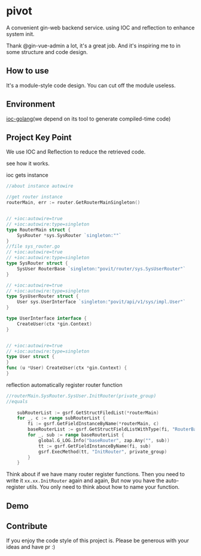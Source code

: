 # pivot
A convenient gin-web backend service.
using IOC and reflection to enhance system init.

Thank @gin-vue-admin a lot, it's a great job. And it's inspiring me to in some structure and code design.

## How to use

It's a module-style code design. You can cut off the module useless.

## Environment

[ioc-golang](https://github.com/alibaba/ioc-golang)(we depend on its tool to generate compiled-time code)

## Project Key Point

We use IOC and Reflection to reduce the retrieved code.

see how it works.

ioc gets instance

```go
//about instance autowire

//get router instance
routerMain, err := router.GetRouterMainSingleton()


// +ioc:autowire=true
// +ioc:autowire:type=singleton
type RouterMain struct {
	SysRouter *sys.SysRouter `singleton:""`
}
//file sys_router.go
// +ioc:autowire=true
// +ioc:autowire:type=singleton
type SysRouter struct {
	SysUser RouterBase `singleton:"povit/router/sys.SysUserRouter"`
}

// +ioc:autowire=true
// +ioc:autowire:type=singleton
type SysUserRouter struct {
	User sys.UserInterface `singleton:"povit/api/v1/sys/impl.User"`
}

type UserInterface interface {
	CreateUser(ctx *gin.Context)
}


// +ioc:autowire=true
// +ioc:autowire:type=singleton
type User struct {
}
func (u *User) CreateUser(ctx *gin.Context) {
}

```

reflection automatically register router function

```go
//routerMain.SysRouter.SysUser.InitRouter(private_group)
//equals 
	
	subRouterList := gsrf.GetStructFiledList(*routerMain)
	for _, c := range subRouterList {
		fi := gsrf.GetFieldInstanceByName(*routerMain, c)
		baseRouterList := gsrf.GetStructFieldListWithType(fi, "RouterBase")
		for _, sub := range baseRouterList {
			global.G_LOG.Info("baseRouter", zap.Any("", sub))
			tt := gsrf.GetFieldInstanceByName(fi, sub)
			gsrf.ExecMethod(tt, "InitRouter", private_group)
		}
	}
```

Think about if we have many router register functions. Then you need to write it `xx.xx.InitRouter` again and again, But now you have the auto-register utils. You only need to think about how to name your function.

## Demo



## Contribute

If you enjoy the code style of this project is. Please be generous with your ideas and have pr :)